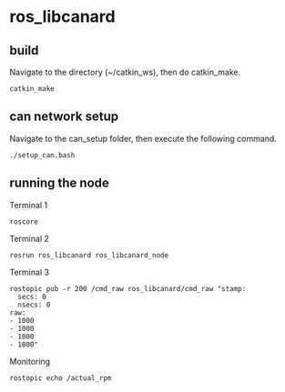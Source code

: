 # ros_libcanard

## build

Navigate to the directory (~/catkin_ws), then do catkin_make.

```
catkin_make
```

## can network setup

Navigate to the can_setup folder, then execute the following command.

```
./setup_can.bash
```

## running the node

Terminal 1

```
roscore
```

Terminal 2

```
rosrun ros_libcanard ros_libcanard_node
```


Terminal 3
```
rostopic pub -r 200 /cmd_raw ros_libcanard/cmd_raw "stamp:
  secs: 0
  nsecs: 0
raw:
- 1000
- 1000
- 1000
- 1000"
```

Monitoring

```
rostopic echo /actual_rpm
```
